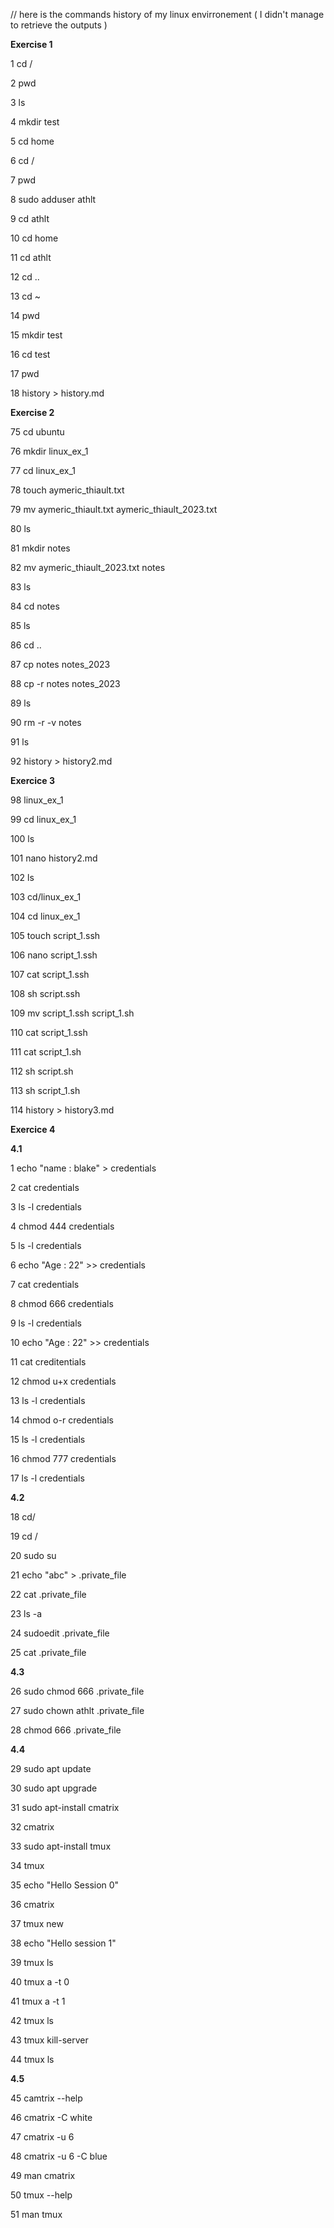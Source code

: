 // here is the commands history of my linux envirronement ( I didn't manage to retrieve the outputs )


__Exercise 1__

1  cd /

2  pwd

3  ls

4  mkdir test

5  cd home

6  cd /

7  pwd

8  sudo adduser athlt

9  cd athlt

10  cd home

11  cd athlt

12  cd ..

13  cd ~

14  pwd

15  mkdir test

16  cd test

17  pwd

18  history > history.md


__Exercise 2__


75  cd ubuntu

76  mkdir linux_ex_1

77  cd linux_ex_1

78  touch aymeric_thiault.txt

79  mv aymeric_thiault.txt aymeric_thiault_2023.txt

80  ls

81  mkdir notes

82  mv aymeric_thiault_2023.txt notes

83  ls

84  cd notes

85  ls

86  cd ..

87  cp notes notes_2023

88  cp -r  notes notes_2023

89  ls

90  rm -r -v notes

91  ls

92  history > history2.md


__Exercice 3__


98  linux_ex_1

99  cd linux_ex_1

100  ls

101  nano history2.md

102  ls

103  cd/linux_ex_1

104  cd linux_ex_1

105  touch script_1.ssh

106  nano script_1.ssh

107  cat script_1.ssh

108  sh script.ssh

109  mv script_1.ssh script_1.sh

110  cat script_1.ssh

111  cat script_1.sh

112  sh script.sh

113  sh script_1.sh

114  history > history3.md


__Exercice 4__

__4.1__

1 echo "name : blake" > credentials

2 cat credentials

3 ls -l credentials

4 chmod 444 credentials

5 ls -l credentials

6 echo "Age : 22" >> credentials

7 cat credentials

8 chmod 666 credentials

9 ls -l credentials

10 echo "Age : 22" >> credentials

11 cat creditentials

12 chmod u+x credentials

13 ls -l credentials

14 chmod o-r credentials

15 ls -l credentials

16 chmod 777 credentials

17 ls -l credentials

__4.2__

18 cd/

19 cd /

20 sudo su

21 echo "abc" > .private_file

22 cat .private_file

23 ls -a

24 sudoedit .private_file

25 cat .private_file

__4.3__

26 sudo chmod 666 .private_file

27 sudo chown athlt .private_file

28 chmod 666 .private_file

__4.4__

29 sudo apt update

30 sudo apt upgrade

31 sudo apt-install cmatrix

32 cmatrix

33 sudo apt-install tmux

34 tmux

35 echo "Hello Session 0"

36 cmatrix

37 tmux new

38 echo "Hello session 1"

39 tmux ls

40 tmux a -t 0

41 tmux a -t 1

42 tmux ls

43 tmux kill-server

44 tmux ls

__4.5__

45 camtrix --help

46 cmatrix -C white

47 cmatrix -u 6

48  cmatrix -u 6 -C blue

49 man cmatrix

50 tmux --help

51 man tmux
